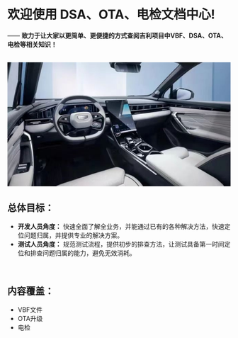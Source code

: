 # 欢迎使用 DSA、OTA、电检文档中心!


—— **致力于让大家以更简单、更便捷的方式查阅吉利项目中VBF、DSA、OTA、电检等相关知识！**  
<br>

![首图](assets/logo/home2.jpg)  

## 总体目标：
- **开发人员角度：** 快速全面了解全业务，并能通过已有的各种解决方法，快速定位问题归属，并提供专业的解决方案。
- **测试人员角度：** 规范测试流程，提供初步的排查方法，让测试具备第一时间定位和排查问题归属的能力，避免无效消耗。


<br>

## 内容覆盖：
- VBF文件
- OTA升级
- 电检
